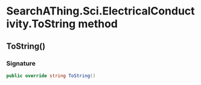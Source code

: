 # SearchAThing.Sci.ElectricalConductivity.ToString method
## ToString()
### Signature
```csharp
public override string ToString()
```
